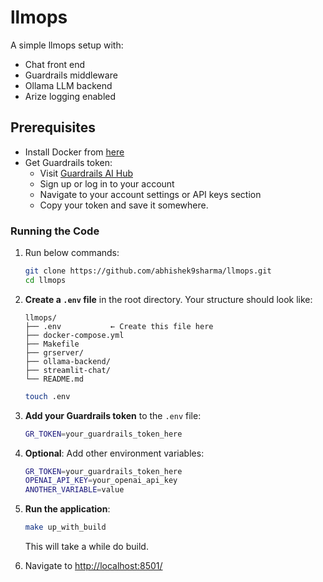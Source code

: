 # llmops

A simple llmops setup with:

- Chat front end
- Guardrails middleware  
- Ollama LLM backend
- Arize logging enabled

## Prerequisites

- Install Docker from [here](https://docs.docker.com/get-docker/)
- Get Guardrails token:
  - Visit [Guardrails AI Hub](https://hub.guardrailsai.com/)
  - Sign up or log in to your account
  - Navigate to your account settings or API keys section
  - Copy your token and save it somewhere.

### Running the Code

1. Run below commands:
   ```bash
   git clone https://github.com/abhishek9sharma/llmops.git
   cd llmops
   ```

2. **Create a `.env` file** in the root directory. Your structure should look like:
   ```
   llmops/
   ├── .env           ← Create this file here
   ├── docker-compose.yml
   ├── Makefile
   ├── grserver/
   ├── ollama-backend/
   ├── streamlit-chat/
   └── README.md
   ```
   ```bash
   touch .env
   ```


3. **Add your Guardrails token** to the `.env` file:
   ```bash .env
   GR_TOKEN=your_guardrails_token_here
   ```

4. **Optional**: Add other environment variables:
   ```bash .env
   GR_TOKEN=your_guardrails_token_here
   OPENAI_API_KEY=your_openai_api_key
   ANOTHER_VARIABLE=value
   ```

5. **Run the application**:
   ```bash
   make up_with_build
   ```
   This will take a while do build.

6. Navigate to [http://localhost:8501/](http://localhost:8501/)